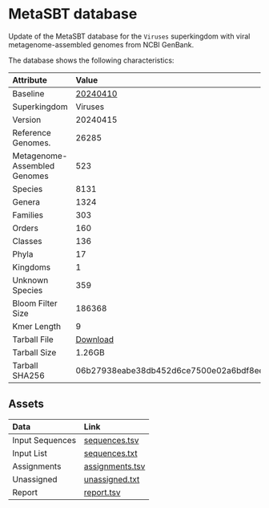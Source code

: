 # MetaSBT database

Update of the MetaSBT database for the `Viruses` superkingdom with viral metagenome-assembled genomes from NCBI GenBank.

The database shows the following characteristics:

| Attribute                    | Value |
| :--------------------------- | :---- |
| Baseline                     | [20240410](https://github.com/cumbof/MetaSBT-DBs/blob/main/databases/Viruses/20240410/README.md) |
| Superkingdom                 | Viruses |
| Version                      | 20240415 |
| Reference Genomes.           | 26285 |
| Metagenome-Assembled Genomes | 523 |
| Species                      | 8131 |
| Genera                       | 1324 |
| Families                     | 303 |
| Orders                       | 160 |
| Classes                      | 136 |
| Phyla                        | 17 |
| Kingdoms                     | 1 |
| Unknown Species              | 359 |
| Bloom Filter Size            | 186368 |
| Kmer Length                  | 9 |
| Tarball File                 | [Download](https://zenodo.org/api/records/11038188/files/MetaSBT-Viruses-20240415.tar/content) |
| Tarball Size                 | 1.26GB |
| Tarball SHA256               | 06b27938eabe38db452d6ce7500e02a6bdf8ee96e9f82049560815423bb145a8 |

## Assets

| Data            | Link |
| :-------------- | :--- |
| Input Sequences | [sequences.tsv](https://github.com/cumbof/MetaSBT-DBs/blob/main/databases/Viruses/20240415/assets/sequences.tsv) |
| Input List      | [sequences.txt](https://github.com/cumbof/MetaSBT-DBs/blob/main/databases/Viruses/20240415/assets/sequences.txt) |
| Assignments     | [assignments.tsv](https://github.com/cumbof/MetaSBT-DBs/blob/main/databases/Viruses/20240415/assets/assignments.tsv) |
| Unassigned      | [unassigned.txt](https://github.com/cumbof/MetaSBT-DBs/blob/main/databases/Viruses/20240415/assets/unassigned.txt) |
| Report          | [report.tsv](https://github.com/cumbof/MetaSBT-DBs/blob/main/databases/Viruses/20240415/assets/report.tsv) |
